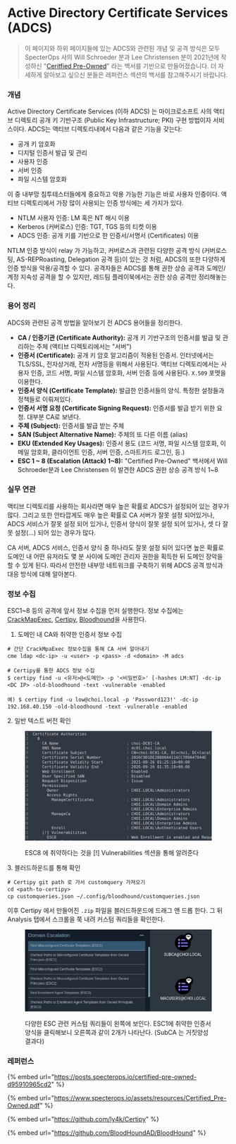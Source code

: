 # Active Directory Certificate Services (ADCS)

> 이 페이지와 하위 페이지들에 있는 ADCS와 관련된 개념 및 공격 방식은 모두 SpecterOps 사의 Will Schroeder 분과 Lee Christensen 분이 2021년에 작성하신 "[Ceritfied Pre-Owned](https://www.specterops.io/assets/resources/Certified\_Pre-Owned.pdf)" 라는 백서를 기반으로 만들어졌습니다. 더 자세하게 알아보고 싶으신 분들은 레퍼런스 섹션의 백서를 참고해주시기 바랍니다.

### 개념&#x20;

Active Directory Certificate Services (이하 ADCS) 는 마이크로소프트 사의 액티브 디렉토리 공개 키 기반구조 (Public Key Infrastructure; PKI) 구현 방법이자 서비스이다. ADCS는 액티브 디렉토리내에서 다음과 같은 기능을 갖는다:&#x20;

* 공개 키 암호화&#x20;
* 디지털 인증서 발급 및 관리&#x20;
* 사용자 인증&#x20;
* 서버 인증&#x20;
* 파일 시스템 암호화&#x20;

이 중 내부망 침투테스터들에게 중요하고 악용 가능한 기능은 바로 사용자 인증이다. 액티브 디렉토리에서 가장 많이 사용되는 인증 방식에는 세 가지가 있다.&#x20;

* NTLM 사용자 인증: LM 혹은 NT 해시 이용
* Kerberos (커버로스) 인증: TGT, TGS 등의 티켓 이용&#x20;
* ADCS 인증: 공개 키를 기반으로 한 인증서/서명서 (Certificates) 이용&#x20;

NTLM 인증 방식이 relay 가 가능하고, 커버로스과 관련된 다양한 공격 방식 (커버로스팅, AS-REPRoasting, Delegation 공격 등)이 있는 것 처럼, ADCS의 또한 다양하게 인증 방식을 악용/공격할 수 있다. 공격자들은 ADCS를 통해 권한 상승 공격과 도메인/계정 지속성 공격을 할 수 있지만, 레드팀 플레이북에서는 권한 상승 공격만 정리해놓는다.&#x20;

### 용어 정리&#x20;

ADCS와 관련된 공격 방법을 알아보기 전 ADCS 용어들을 정리한다.&#x20;

* **CA / 인증기관 (Certificate Authority):** 공개 키 기반구조의 인증서를  발급 및 관리하는 주체 (액티브 디렉토리에서는 "서버")&#x20;
* **인증서 (Certificate):** 공개 키 암호 알고리즘이 적용된 인증서. 인터넷에서는 TLS/SSL, 전자상거래, 전자 서명등을 위해서 사용된다. 액티브 디렉토리에서는 사용자 인증, 코드 서명, 파일 시스템 암호화, 서버 인증 등에 사용된다. `X.509` 포멧을 이용한다.&#x20;
* **인증서 양식 (Certificate Template):** 발급한 인증서들의 양식. 특정한 설정들과 정책들로 이뤄져있다.&#x20;
* **인증서 서명 요청 (Certificate Signing Request):** 인증서를 발급 받기 위한 요청. 대부분 CA로 보낸다.&#x20;
* **주체 (Subject):** 인증서를 발급 받는 주체&#x20;
* **SAN (Subject Alternative Name):** 주체의 또 다른 이름 (alias)&#x20;
* **EKU (Extended Key Usages):** 인증서 용도 (코드 서명, 파일 시스템 암호화, 이메일 암호화, 클라이언트 인증, 서버 인증, 스마트카드 로그인, 등.)&#x20;
* **ESC 1 \~ 8 (Escalation (Attack) 1\~8):** "Certified Pre-Owned" 백서에서 Will Schroeder분과 Lee Christensen 이 발견한 ADCS 권한 상승 공격 방식 1\~8&#x20;

### 실무 연관

액티브 디렉토리를 사용하는 회사라면 매우 높은 확률로 ADCS가 설정되어 있는 경우가 많다. 그리고 또한 안타깝게도 매우 높은 확률로 CA 서버가 잘못 설정 되어있거나, ADCS 서비스가 잘못 설정 되어 있거나, 인증서 양식이 잘못 설정 되어 있거나, 셋 다 잘못 설정(...) 되어 있는 경우가 많다.&#x20;

CA 서버, ADCS 서비스, 인증서 양식 중 하나라도 잘못 설정 되어 있다면 높은 확률로 도메인 내 어떤 유저라도 몇 분 사이에 도메인 관리자 권한을 획득한 뒤 도메인 장악을 할 수 있게 된다. 따라서 안전한 내부망 네트워크를 구축하기 위해 ADCS 공격 방식과 대응 방식에 대해 알아본다.&#x20;

### 정보 수집&#x20;

ESC1\~8 등의 공격에 앞서 정보 수집을 먼저 실행한다. 정보 수집에는 [CrackMapExec](https://github.com/Porchetta-Industries/CrackMapExec), [Certipy](https://github.com/ly4k/Certipy), [Bloodhound](https://github.com/BloodHoundAD/BloodHound)을 사용한다.&#x20;

1. 도메인 내 CA와 취약한 인증서 정보 수집&#x20;

```
# 간단 CrackMpaExec 정보수집을 통해 CA 서버 알아내기 
cme ldap <dc-ip> -u <user> -p <pass> -d <domain> -M adcs  

# Certipy를 통한 ADCS 정보 수집 
$ certipy find -u <유저>@<도메인> -p '<비밀번호>' [-hashes LM:NT] -dc-ip <DC IP> -old-bloodhound -text -vulnerable -enabled

예) $ certipy find -u low@choi.local -p 'Password123!' -dc-ip 192.168.40.150 -old-bloodhound -text -vulnerable -enabled
```

2\. 일반 텍스트 버전 확인&#x20;

<figure><img src="../../.gitbook/assets/image (11).png" alt=""><figcaption><p>ESC8 에 취약하다는 것을 [!] Vulnerabilities 섹션을 통해 알려준다</p></figcaption></figure>

3\. 블러드하운드를 통해 확인&#x20;

```
# Certipy git path 로 가서 customquery 가져오기 
cd <path-to-certipy> 
cp customqueries.json ~/.config/bloodhound/customqueries.json 
```

이후 Certipy 에서 만들어진 `.zip` 파일을 블러드하운드에 드래그 앤 드롭 한다. 그 뒤 Analysis 탭에서 스크롤을 쭉 내려 커스텀 쿼리들을 확인한다.&#x20;

<figure><img src="../../.gitbook/assets/image (4).png" alt=""><figcaption><p>다양한 ESC 관련 커스텀 쿼리들이 왼쪽에 보인다. ESC1에 취약한 인증서 양식을 클릭해보니 오른쪽과 같이 2개가 나타난다. (SubCA 는 거짓양성 결과다)</p></figcaption></figure>



### 레퍼런스&#x20;

{% embed url="https://posts.specterops.io/certified-pre-owned-d95910965cd2" %}

{% embed url="https://www.specterops.io/assets/resources/Certified_Pre-Owned.pdf" %}

{% embed url="https://github.com/ly4k/Certipy" %}

{% embed url="https://github.com/BloodHoundAD/BloodHound" %}
